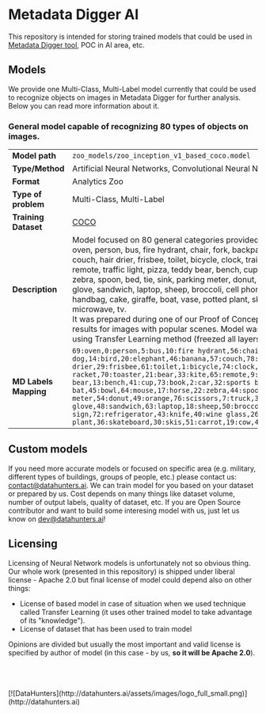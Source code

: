 # Metadata Digger AI

This repository is intended for storing trained models that could be used in [Metadata Digger tool](https://github.com/data-hunters/metadata-digger), POC in AI area, etc.

## Models
We provide one Multi-Class, Multi-Label model currently that could be used to recognize objects on images in Metadata Digger for further analysis. Below you can read more information about it.

### General model capable of recognizing 80 types of objects on images.

| | |
|-|-|
| **Model path** | `zoo_models/zoo_inception_v1_based_coco.model` |
| **Type/Method** | Artificial Neural Networks, Convolutional Neural Networks |
| **Format** | Analytics Zoo |
| **Type of problem** | Multi-Class, Multi-Label |
| **Training Dataset** | [COCO](http://cocodataset.org) |
| **Description** | Model focused on 80 general categories provided with [COCO (Common Objects in Context)](http://cocodataset.org) dataset: <br> oven, person, bus, fire hydrant, chair, fork, backpack, surfboard, umbrella, hot dog, bird, elephant, banana, couch, hair drier, frisbee, toilet, bicycle, clock, train, dining table, suitcase, tennis racket, toaster, bear, kite, remote, traffic light, pizza, teddy bear, bench, cup, book, car, sports ball, baseball bat, bowl, mouse, horse, zebra, spoon, bed, tie, sink, parking meter, donut, orange, scissors, truck, bottle, keyboard, motorcycle, baseball glove, sandwich, laptop, sheep, broccoli, cell phone, dog, snowboard, stop sign, refrigerator, knife, wine glass, handbag, cake, giraffe, boat, vase, potted plant, skateboard, skis, carrot, cow, airplane, toothbrush, apple, cat, microwave, tv. <br> It was prepared during one of our Proof of Concept projects. It is not very accurate however gives quite good results for images with popular scenes. Model was built on top of Inception V1 [provided with Zoo framework](https://github.com/intel-analytics/analytics-zoo/blob/v0.6.0/docs/docs/ProgrammingGuide/image-classification.md#download-link) using Transfer Learning method (freezed all layers up to `pool4/3x3_s2`). Achieved validation accuracy: 97.82%. |
| **MD Labels Mapping** | `69:oven,0:person,5:bus,10:fire hydrant,56:chair,42:fork,24:backpack,37:surfboard,25:umbrella,52:hot dog,14:bird,20:elephant,46:banana,57:couch,78:hair drier,29:frisbee,61:toilet,1:bicycle,74:clock,6:train,60:dining table,28:suitcase,38:tennis racket,70:toaster,21:bear,33:kite,65:remote,9:traffic light,53:pizza,77:teddy bear,13:bench,41:cup,73:book,2:car,32:sports ball,34:baseball bat,45:bowl,64:mouse,17:horse,22:zebra,44:spoon,59:bed,27:tie,71:sink,12:parking meter,54:donut,49:orange,76:scissors,7:truck,39:bottle,66:keyboard,3:motorcycle,35:baseball glove,48:sandwich,63:laptop,18:sheep,50:broccoli,67:cell phone,16:dog,31:snowboard,11:stop sign,72:refrigerator,43:knife,40:wine glass,26:handbag,55:cake,23:giraffe,8:boat,75:vase,58:potted plant,36:skateboard,30:skis,51:carrot,19:cow,4:airplane,79:toothbrush,47:apple,15:cat,68:microwave,62:tv` |

## Custom models

If you need more accurate models or focused on specific area (e.g. military, different types of buildings, groups of people, etc.) please contact us: contact@datahunters.ai. We can train model for you based on your dataset or prepared by us. Cost depends on many things like dataset volume, number of output labels, quality of dataset, etc. 
If you are Open Source contributor and want to build some interesing model with us, just let us know on dev@datahunters.ai!

## Licensing
Licensing of Neural Network models is unfortunately not so obvious thing. Our whole work (presented in this repository) is shipped under liberal license - Apache 2.0 but final license of model could depend also on other things:
* License of based model in case of situation when we used technique called Transfer Learning (it uses other trained model to take advantage of its "knowledge").
* License of dataset that has been used to train model

Opinions are divided but usually the most important and valid license is specified by author of model (in this case - by us, **so it will be Apache 2.0**).

<br />
<br />
<br />
[![DataHunters](http://datahunters.ai/assets/images/logo_full_small.png)](http://datahunters.ai)